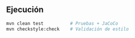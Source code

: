 ## Ejecución
```bash
mvn clean test          # Pruebas + JaCoCo
mvn checkstyle:check    # Validación de estilo
